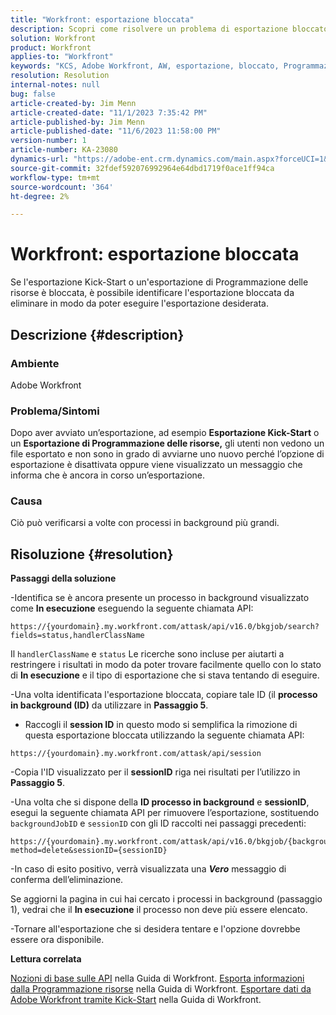 ```yaml
---
title: "Workfront: esportazione bloccata"
description: Scopri come risolvere un problema di esportazione bloccato da Adobe Workfront.
solution: Workfront
product: Workfront
applies-to: "Workfront"
keywords: "KCS, Adobe Workfront, AW, esportazione, bloccato, Programmazione delle risorse, Kick-start, API, Risoluzione dei problemi"
resolution: Resolution
internal-notes: null
bug: false
article-created-by: Jim Menn
article-created-date: "11/1/2023 7:35:42 PM"
article-published-by: Jim Menn
article-published-date: "11/6/2023 11:58:00 PM"
version-number: 1
article-number: KA-23080
dynamics-url: "https://adobe-ent.crm.dynamics.com/main.aspx?forceUCI=1&pagetype=entityrecord&etn=knowledgearticle&id=f76869d7-ed78-ee11-8179-6045bd006268"
source-git-commit: 32fdef592076992964e64dbd1719f0ace1ff94ca
workflow-type: tm+mt
source-wordcount: '364'
ht-degree: 2%

---
```


# Workfront: esportazione bloccata


Se l&#39;esportazione Kick-Start o un&#39;esportazione di Programmazione delle risorse è bloccata, è possibile identificare l&#39;esportazione bloccata da eliminare in modo da poter eseguire l&#39;esportazione desiderata.

## Descrizione {#description}


### Ambiente

Adobe Workfront



### Problema/Sintomi

Dopo aver avviato un’esportazione, ad esempio <b>Esportazione Kick-Start</b> o un <b>Esportazione di Programmazione delle risorse,</b> gli utenti non vedono un file esportato e non sono in grado di avviarne uno nuovo perché l’opzione di esportazione è disattivata oppure viene visualizzato un messaggio che informa che è ancora in corso un’esportazione.



### Causa

Ciò può verificarsi a volte con processi in background più grandi.


## Risoluzione {#resolution}


<b>Passaggi della soluzione</b>



-Identifica se è ancora presente un processo in background visualizzato come <b>In esecuzione</b> eseguendo la seguente chiamata API:


```
https://{yourdomain}.my.workfront.com/attask/api/v16.0/bkgjob/search?fields=status,handlerClassName
```




Il `handlerClassName` e `status` Le ricerche sono incluse per aiutarti a restringere i risultati in modo da poter trovare facilmente quello con lo stato di <b>In esecuzione</b> e il tipo di esportazione che si stava tentando di eseguire.

-Una volta identificata l&#39;esportazione bloccata, copiare tale ID (il <b>processo in background (ID)</b> da utilizzare in <b>Passaggio 5</b>.

- Raccogli il <b>session ID</b> in questo modo si semplifica la rimozione di questa esportazione bloccata utilizzando la seguente chiamata API:


```
https://{yourdomain}.my.workfront.com/attask/api/session
```




-Copia l&#39;ID visualizzato per il <b>sessionID</b> riga nei risultati per l’utilizzo in <b>Passaggio 5</b>.

-Una volta che si dispone della <b>ID processo in background</b> e <b>sessionID</b>, esegui la seguente chiamata API per rimuovere l’esportazione, sostituendo `backgroundJobID` e `sessionID` con gli ID raccolti nei passaggi precedenti:


```
https://{yourdomain}.my.workfront.com/attask/api/v16.0/bkgjob/{backgroundJobID}?method=delete&sessionID={sessionID}
```




-In caso di esito positivo, verrà visualizzata una <b>*Vero</b>* messaggio di conferma dell’eliminazione.

Se aggiorni la pagina in cui hai cercato i processi in background (passaggio 1), vedrai che il <b>In esecuzione</b> il processo non deve più essere elencato.

-Tornare all&#39;esportazione che si desidera tentare e l&#39;opzione dovrebbe essere ora disponibile.



<b>Lettura correlata</b>

[Nozioni di base sulle API](https://experienceleague.adobe.com/docs/workfront/using/adobe-workfront-api/api-general-information/api-basics.html) nella Guida di Workfront.
[Esporta informazioni dalla Programmazione risorse](https://experienceleague.adobe.com/docs/workfront/using/manage-resources/resource-planning-in-adobe-workfront/export-resource-planner.html) nella Guida di Workfront.
[Esportare dati da Adobe Workfront tramite Kick-Start](https://experienceleague.adobe.com/docs/workfront/using/administration-and-setup/manage-wf/kick-starts/export-data-from-wf-via-kick-starts.html) nella Guida di Workfront.
